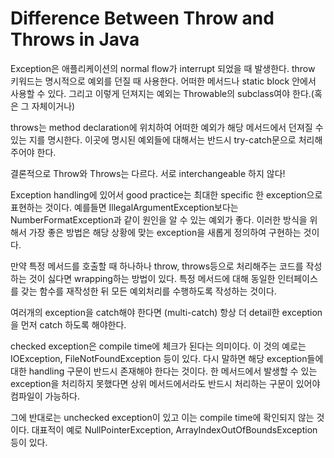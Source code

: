 # Difference Between Throw and Throws in Java
Exception은 애플리케이션의 normal flow가 interrupt 되었을 때 발생한다.
throw 키워드는 명시적으로 예외를 던질 때 사용한다. 어떠한 메서드나 static block 안에서 사용할 수 있다.
그리고 이렇게 던져지는 예외는 Throwable의 subclass여야 한다.(혹은 그 자체이거나)

throws는 method declaration에 위치하여 어떠한 예외가 해당 메서드에서 던져질 수 있는 지를 명시한다.
이곳에 명시된 예외들에 대해서는 반드시 try-catch문으로 처리해주어야 한다.

결론적으로 Throw와 Throws는 다르다. 서로 interchangeable 하지 않다!

Exception handling에 있어서 good practice는 최대한 specific 한 exception으로 표현하는 것이다.
예를들면 IllegalArgumentException보다는 NumberFormatException과 같이 원인을 알 수 있는 예외가 좋다.
이러한 방식을 위해서 가장 좋은 방법은 해당 상황에 맞는 exception을 새롭게 정의하여 구현하는 것이다.

만약 특정 메서드를 호출할 때 하나하나 throw, throws등으로 처리해주는 코드를 작성하는 것이 싫다면
wrapping하는 방법이 있다. 특정 메서드에 대해 동일한 인터페이스를 갖는 함수를 재작성한 뒤 모든 예외처리를
수행하도록 작성하는 것이다.

여러개의 exception을 catch해야 한다면 (multi-catch) 항상 더 detail한 exception을 먼저 catch 하도록 해야한다.

checked exception은 compile time에 체크가 된다는 의미이다. 이 것의 예로는 IOException, FileNotFoundException 등이 있다.
다시 말하면 해당 exception들에 대한 handling 구문이 반드시 존재해야 한다는 것이다.
한 메서드에서 발생할 수 있는 exception을 처리하지 못했다면 상위 메서드에서라도 반드시 처리하는 구문이 있어야
컴파일이 가능하다.

그에 반대로는 unchecked exception이 있고 이는 compile time에 확인되지 않는 것이다.
대표적이 예로 NullPointerException, ArrayIndexOutOfBoundsException 등이 있다.